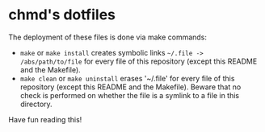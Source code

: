 chmd's dotfiles
===============

The deployment of these files is done via make commands:
* `make` or `make install` creates symbolic links `~/.file ->
  /abs/path/to/file` for every file of this repository (except this README
  and the Makefile).
* `make clean` or `make uninstall` erases '~/.file' for every file of this
  repository (except this README and the Makefile). Beware that no check
  is performed on whether the file is a symlink to a file in this
  directory.

Have fun reading this!
